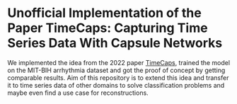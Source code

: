 # Unofficial Implementation of the Paper TimeCaps: Capturing Time Series Data With Capsule Networks

We implemented the idea from the 2022 paper [TimeCaps](https://arxiv.org/pdf/1911.11800), trained the model
on the MIT-BIH arrhythmia dataset and got the proof of concept by getting comparable results.
Aim of this repository is to extend this idea and transfer it to time series data of other domains to solve
classification problems and maybe even find a use case for reconstructions.
